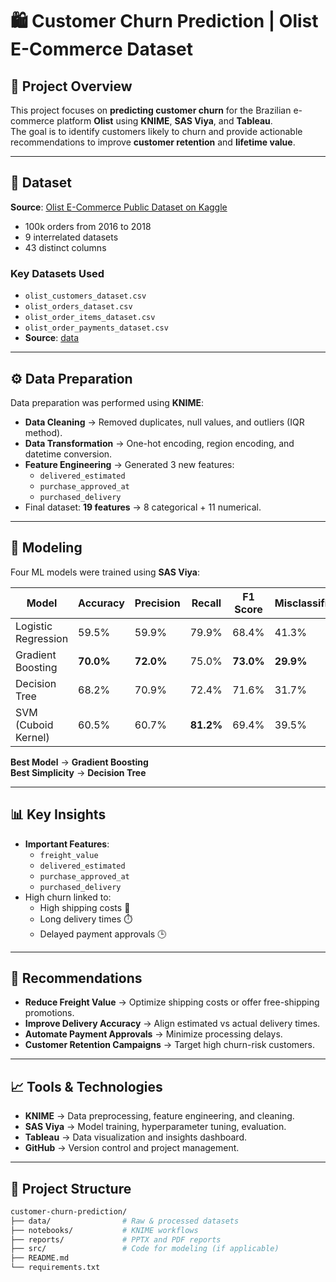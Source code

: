 # 🛍️ Customer Churn Prediction | Olist E-Commerce Dataset

## 📌 Project Overview
This project focuses on **predicting customer churn** for the Brazilian e-commerce platform **Olist** using **KNIME**, **SAS Viya**, and **Tableau**.  
The goal is to identify customers likely to churn and provide actionable recommendations to improve **customer retention** and **lifetime value**.

---

## 📂 Dataset
**Source**: [Olist E-Commerce Public Dataset on Kaggle](https://www.kaggle.com/olistbr/brazilian-ecommerce)

- 100k orders from 2016 to 2018
- 9 interrelated datasets
- 43 distinct columns

### **Key Datasets Used**
- `olist_customers_dataset.csv`
- `olist_orders_dataset.csv`
- `olist_order_items_dataset.csv`
- `olist_order_payments_dataset.csv`
- **Source**: [data](/data)

---

## ⚙️ Data Preparation
Data preparation was performed using **KNIME**:
- **Data Cleaning** → Removed duplicates, null values, and outliers (IQR method).
- **Data Transformation** → One-hot encoding, region encoding, and datetime conversion.
- **Feature Engineering** → Generated 3 new features:
    - `delivered_estimated`
    - `purchase_approved_at`
    - `purchased_delivery`
- Final dataset: **19 features** → 8 categorical + 11 numerical.

---

## 🤖 Modeling
Four ML models were trained using **SAS Viya**:

| Model                 | Accuracy | Precision | Recall | F1 Score | Misclassification |
|----------------------|----------|-----------|--------|----------|--------------------|
| Logistic Regression  | 59.5%    | 59.9%     | 79.9%  | 68.4%    | 41.3%             |
| Gradient Boosting    | **70.0%**| **72.0%** | 75.0%  | **73.0%**| **29.9%**         |
| Decision Tree        | 68.2%    | 70.9%     | 72.4%  | 71.6%    | 31.7%             |
| SVM (Cuboid Kernel)  | 60.5%    | 60.7%     | **81.2%**| 69.4% | 39.5%             |

**Best Model** → **Gradient Boosting**  
**Best Simplicity** → **Decision Tree**

---

## 📊 Key Insights
- **Important Features**:
    - `freight_value`
    - `delivered_estimated`
    - `purchase_approved_at`
    - `purchased_delivery`
- High churn linked to:
    - High shipping costs 💸
    - Long delivery times ⏱️
    - Delayed payment approvals 🕒

---

## 🎯 Recommendations
- **Reduce Freight Value** → Optimize shipping costs or offer free-shipping promotions.
- **Improve Delivery Accuracy** → Align estimated vs actual delivery times.
- **Automate Payment Approvals** → Minimize processing delays.
- **Customer Retention Campaigns** → Target high churn-risk customers.

---

## 📈 Tools & Technologies
- **KNIME** → Data preprocessing, feature engineering, and cleaning.
- **SAS Viya** → Model training, hyperparameter tuning, evaluation.
- **Tableau** → Data visualization and insights dashboard.
- **GitHub** → Version control and project management.

---

## 📄 Project Structure
```bash
customer-churn-prediction/
├── data/                # Raw & processed datasets
├── notebooks/           # KNIME workflows
├── reports/             # PPTX and PDF reports
├── src/                 # Code for modeling (if applicable)
├── README.md
└── requirements.txt
